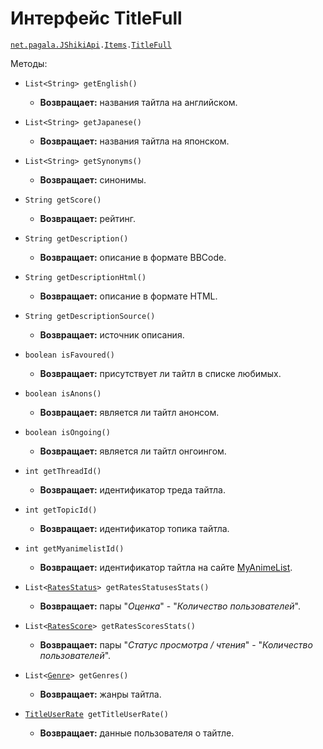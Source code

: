 [//]: # (Created by Firely-Pasha on 16.12.2017)

# Интерфейс TitleFull

[`net.pagala.JShikiApi`](../../README.md)`.`[`Items`](../Items.md)`.`[`TitleFull`](../../src/main/java/net/pagala/JShikiApi/Items/TitleFull.java)

Методы:

* `List<String> getEnglish()`
    * **Возвращает:** названия тайтла на английском.

* `List<String> getJapanese()`
    * **Возвращает:** названия тайтла на японском.

* `List<String> getSynonyms()`
    * **Возвращает:** синонимы.

* `String getScore()`
    * **Возвращает:** рейтинг.

* `String getDescription()`
    * **Возвращает:** описание в формате BBCode.

* `String getDescriptionHtml()`
    * **Возвращает:** описание в формате HTML.

* `String getDescriptionSource()`
    * **Возвращает:** источник описания.

* `boolean isFavoured()`
    * **Возвращает:** присутствует ли тайтл в списке любимых.

* `boolean isAnons()`
    * **Возвращает:** является ли тайтл анонсом.

* `boolean isOngoing()`
    * **Возвращает:** является ли тайтл онгоингом.

* `int getThreadId()`
    * **Возвращает:** идентификатор треда тайтла.

* `int getTopicId()`
    * **Возвращает:** идентификатор топика тайтла.

* `int getMyanimelistId()`
    * **Возвращает:** идентификатор тайтла на сайте [MyAnimeList](https://myanimelist.net/).

* `List<`[`RatesStatus`](./RateStatus.md)`> getRatesStatusesStats()`
    * **Возвращает:** пары "*Оценка*" - "*Количество пользователей*".

* `List<`[`RatesScore`](./RateScore.md)`> getRatesScoresStats()`
    * **Возвращает:** пары "*Статус просмотра / чтения*" - "*Количество пользователей*".

* `List<`[`Genre`](./Genre.md)`> getGenres()`
    * **Возвращает:** жанры тайтла.

* [`TitleUserRate`](./TitleUserRate.md)` getTitleUserRate()`
    * **Возвращает:** данные пользователя о тайтле.